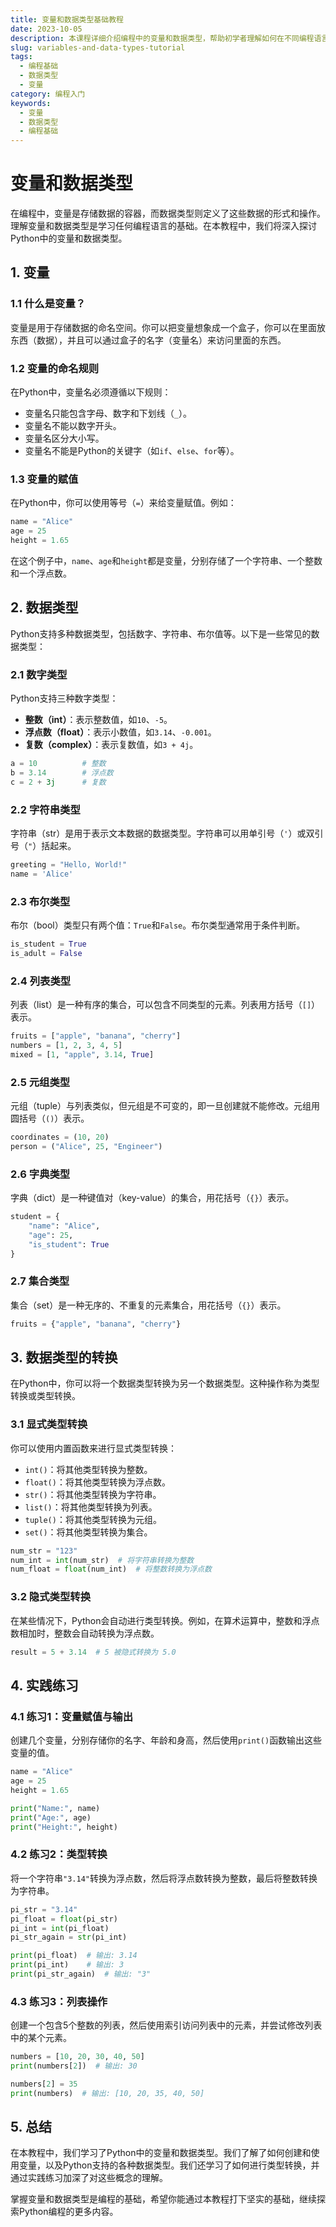 ```yaml
---
title: 变量和数据类型基础教程
date: 2023-10-05
description: 本课程详细介绍编程中的变量和数据类型，帮助初学者理解如何在不同编程语言中使用和管理数据。
slug: variables-and-data-types-tutorial
tags:
  - 编程基础
  - 数据类型
  - 变量
category: 编程入门
keywords:
  - 变量
  - 数据类型
  - 编程基础
---
```


# 变量和数据类型

在编程中，变量是存储数据的容器，而数据类型则定义了这些数据的形式和操作。理解变量和数据类型是学习任何编程语言的基础。在本教程中，我们将深入探讨Python中的变量和数据类型。

## 1. 变量

### 1.1 什么是变量？

变量是用于存储数据的命名空间。你可以把变量想象成一个盒子，你可以在里面放东西（数据），并且可以通过盒子的名字（变量名）来访问里面的东西。

### 1.2 变量的命名规则

在Python中，变量名必须遵循以下规则：
- 变量名只能包含字母、数字和下划线（`_`）。
- 变量名不能以数字开头。
- 变量名区分大小写。
- 变量名不能是Python的关键字（如`if`、`else`、`for`等）。

### 1.3 变量的赋值

在Python中，你可以使用等号（`=`）来给变量赋值。例如：

```python
name = "Alice"
age = 25
height = 1.65
```

在这个例子中，`name`、`age`和`height`都是变量，分别存储了一个字符串、一个整数和一个浮点数。

## 2. 数据类型

Python支持多种数据类型，包括数字、字符串、布尔值等。以下是一些常见的数据类型：

### 2.1 数字类型

Python支持三种数字类型：
- **整数（int）**：表示整数值，如`10`、`-5`。
- **浮点数（float）**：表示小数值，如`3.14`、`-0.001`。
- **复数（complex）**：表示复数值，如`3 + 4j`。

```python
a = 10          # 整数
b = 3.14        # 浮点数
c = 2 + 3j      # 复数
```

### 2.2 字符串类型

字符串（str）是用于表示文本数据的数据类型。字符串可以用单引号（`'`）或双引号（`"`）括起来。

```python
greeting = "Hello, World!"
name = 'Alice'
```

### 2.3 布尔类型

布尔（bool）类型只有两个值：`True`和`False`。布尔类型通常用于条件判断。

```python
is_student = True
is_adult = False
```

### 2.4 列表类型

列表（list）是一种有序的集合，可以包含不同类型的元素。列表用方括号（`[]`）表示。

```python
fruits = ["apple", "banana", "cherry"]
numbers = [1, 2, 3, 4, 5]
mixed = [1, "apple", 3.14, True]
```

### 2.5 元组类型

元组（tuple）与列表类似，但元组是不可变的，即一旦创建就不能修改。元组用圆括号（`()`）表示。

```python
coordinates = (10, 20)
person = ("Alice", 25, "Engineer")
```

### 2.6 字典类型

字典（dict）是一种键值对（key-value）的集合，用花括号（`{}`）表示。

```python
student = {
    "name": "Alice",
    "age": 25,
    "is_student": True
}
```

### 2.7 集合类型

集合（set）是一种无序的、不重复的元素集合，用花括号（`{}`）表示。

```python
fruits = {"apple", "banana", "cherry"}
```

## 3. 数据类型的转换

在Python中，你可以将一个数据类型转换为另一个数据类型。这种操作称为类型转换或类型转换。

### 3.1 显式类型转换

你可以使用内置函数来进行显式类型转换：
- `int()`：将其他类型转换为整数。
- `float()`：将其他类型转换为浮点数。
- `str()`：将其他类型转换为字符串。
- `list()`：将其他类型转换为列表。
- `tuple()`：将其他类型转换为元组。
- `set()`：将其他类型转换为集合。

```python
num_str = "123"
num_int = int(num_str)  # 将字符串转换为整数
num_float = float(num_int)  # 将整数转换为浮点数
```

### 3.2 隐式类型转换

在某些情况下，Python会自动进行类型转换。例如，在算术运算中，整数和浮点数相加时，整数会自动转换为浮点数。

```python
result = 5 + 3.14  # 5 被隐式转换为 5.0
```

## 4. 实践练习

### 4.1 练习1：变量赋值与输出

创建几个变量，分别存储你的名字、年龄和身高，然后使用`print()`函数输出这些变量的值。

```python
name = "Alice"
age = 25
height = 1.65

print("Name:", name)
print("Age:", age)
print("Height:", height)
```

### 4.2 练习2：类型转换

将一个字符串`"3.14"`转换为浮点数，然后将浮点数转换为整数，最后将整数转换为字符串。

```python
pi_str = "3.14"
pi_float = float(pi_str)
pi_int = int(pi_float)
pi_str_again = str(pi_int)

print(pi_float)  # 输出: 3.14
print(pi_int)    # 输出: 3
print(pi_str_again)  # 输出: "3"
```

### 4.3 练习3：列表操作

创建一个包含5个整数的列表，然后使用索引访问列表中的元素，并尝试修改列表中的某个元素。

```python
numbers = [10, 20, 30, 40, 50]
print(numbers[2])  # 输出: 30

numbers[2] = 35
print(numbers)  # 输出: [10, 20, 35, 40, 50]
```

## 5. 总结

在本教程中，我们学习了Python中的变量和数据类型。我们了解了如何创建和使用变量，以及Python支持的各种数据类型。我们还学习了如何进行类型转换，并通过实践练习加深了对这些概念的理解。

掌握变量和数据类型是编程的基础，希望你能通过本教程打下坚实的基础，继续探索Python编程的更多内容。